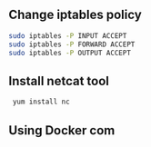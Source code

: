 ## Change iptables policy

```bash
sudo iptables -P INPUT ACCEPT
sudo iptables -P FORWARD ACCEPT
sudo iptables -P OUTPUT ACCEPT

```

## Install netcat tool

```bash
 yum install nc
```

## Using Docker com